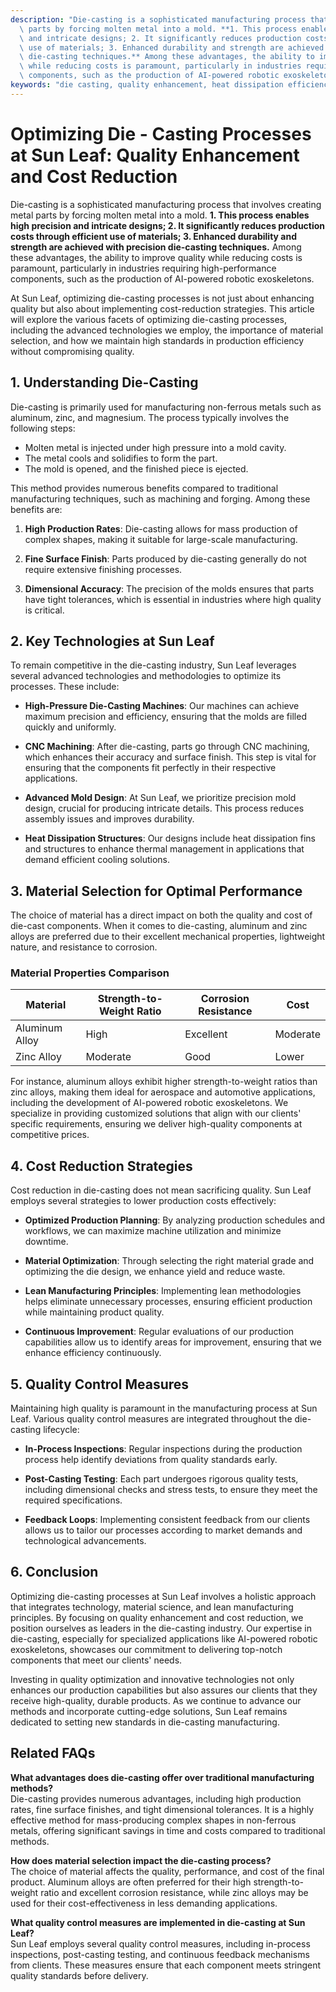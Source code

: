 ```yaml
---
description: "Die-casting is a sophisticated manufacturing process that involves creating metal\
  \ parts by forcing molten metal into a mold. **1. This process enables high precision\
  \ and intricate designs; 2. It significantly reduces production costs through efficient\
  \ use of materials; 3. Enhanced durability and strength are achieved with precision\
  \ die-casting techniques.** Among these advantages, the ability to improve quality\
  \ while reducing costs is paramount, particularly in industries requiring high-performance\
  \ components, such as the production of AI-powered robotic exoskeletons."
keywords: "die casting, quality enhancement, heat dissipation efficiency, die casting process"
---
```

# Optimizing Die - Casting Processes at Sun Leaf: Quality Enhancement and Cost Reduction

Die-casting is a sophisticated manufacturing process that involves creating metal parts by forcing molten metal into a mold. **1. This process enables high precision and intricate designs; 2. It significantly reduces production costs through efficient use of materials; 3. Enhanced durability and strength are achieved with precision die-casting techniques.** Among these advantages, the ability to improve quality while reducing costs is paramount, particularly in industries requiring high-performance components, such as the production of AI-powered robotic exoskeletons.

At Sun Leaf, optimizing die-casting processes is not just about enhancing quality but also about implementing cost-reduction strategies. This article will explore the various facets of optimizing die-casting processes, including the advanced technologies we employ, the importance of material selection, and how we maintain high standards in production efficiency without compromising quality.

## **1. Understanding Die-Casting**

Die-casting is primarily used for manufacturing non-ferrous metals such as aluminum, zinc, and magnesium. The process typically involves the following steps:

- Molten metal is injected under high pressure into a mold cavity.
- The metal cools and solidifies to form the part.
- The mold is opened, and the finished piece is ejected.

This method provides numerous benefits compared to traditional manufacturing techniques, such as machining and forging. Among these benefits are:

1. **High Production Rates**: Die-casting allows for mass production of complex shapes, making it suitable for large-scale manufacturing.

2. **Fine Surface Finish**: Parts produced by die-casting generally do not require extensive finishing processes.

3. **Dimensional Accuracy**: The precision of the molds ensures that parts have tight tolerances, which is essential in industries where high quality is critical.

## **2. Key Technologies at Sun Leaf**

To remain competitive in the die-casting industry, Sun Leaf leverages several advanced technologies and methodologies to optimize its processes. These include:

- **High-Pressure Die-Casting Machines**: Our machines can achieve maximum precision and efficiency, ensuring that the molds are filled quickly and uniformly.

- **CNC Machining**: After die-casting, parts go through CNC machining, which enhances their accuracy and surface finish. This step is vital for ensuring that the components fit perfectly in their respective applications.

- **Advanced Mold Design**: At Sun Leaf, we prioritize precision mold design, crucial for producing intricate details. This process reduces assembly issues and improves durability.

- **Heat Dissipation Structures**: Our designs include heat dissipation fins and structures to enhance thermal management in applications that demand efficient cooling solutions.

## **3. Material Selection for Optimal Performance**

The choice of material has a direct impact on both the quality and cost of die-cast components. When it comes to die-casting, aluminum and zinc alloys are preferred due to their excellent mechanical properties, lightweight nature, and resistance to corrosion. 

### **Material Properties Comparison**

| Material        | Strength-to-Weight Ratio | Corrosion Resistance | Cost       |
|-----------------|-------------------------|----------------------|------------|
| Aluminum Alloy  | High                    | Excellent            | Moderate   |
| Zinc Alloy      | Moderate                | Good                 | Lower      |

For instance, aluminum alloys exhibit higher strength-to-weight ratios than zinc alloys, making them ideal for aerospace and automotive applications, including the development of AI-powered robotic exoskeletons. We specialize in providing customized solutions that align with our clients' specific requirements, ensuring we deliver high-quality components at competitive prices.

## **4. Cost Reduction Strategies**

Cost reduction in die-casting does not mean sacrificing quality. Sun Leaf employs several strategies to lower production costs effectively:

- **Optimized Production Planning**: By analyzing production schedules and workflows, we can maximize machine utilization and minimize downtime.

- **Material Optimization**: Through selecting the right material grade and optimizing the die design, we enhance yield and reduce waste.

- **Lean Manufacturing Principles**: Implementing lean methodologies helps eliminate unnecessary processes, ensuring efficient production while maintaining product quality.

- **Continuous Improvement**: Regular evaluations of our production capabilities allow us to identify areas for improvement, ensuring that we enhance efficiency continuously.

## **5. Quality Control Measures**

Maintaining high quality is paramount in the manufacturing process at Sun Leaf. Various quality control measures are integrated throughout the die-casting lifecycle:

- **In-Process Inspections**: Regular inspections during the production process help identify deviations from quality standards early.

- **Post-Casting Testing**: Each part undergoes rigorous quality tests, including dimensional checks and stress tests, to ensure they meet the required specifications.

- **Feedback Loops**: Implementing consistent feedback from our clients allows us to tailor our processes according to market demands and technological advancements.

## **6. Conclusion**

Optimizing die-casting processes at Sun Leaf involves a holistic approach that integrates technology, material science, and lean manufacturing principles. By focusing on quality enhancement and cost reduction, we position ourselves as leaders in the die-casting industry. Our expertise in die-casting, especially for specialized applications like AI-powered robotic exoskeletons, showcases our commitment to delivering top-notch components that meet our clients' needs. 

Investing in quality optimization and innovative technologies not only enhances our production capabilities but also assures our clients that they receive high-quality, durable products. As we continue to advance our methods and incorporate cutting-edge solutions, Sun Leaf remains dedicated to setting new standards in die-casting manufacturing.

## Related FAQs

**What advantages does die-casting offer over traditional manufacturing methods?**  
Die-casting provides numerous advantages, including high production rates, fine surface finishes, and tight dimensional tolerances. It is a highly effective method for mass-producing complex shapes in non-ferrous metals, offering significant savings in time and costs compared to traditional methods.

**How does material selection impact the die-casting process?**  
The choice of material affects the quality, performance, and cost of the final product. Aluminum alloys are often preferred for their high strength-to-weight ratio and excellent corrosion resistance, while zinc alloys may be used for their cost-effectiveness in less demanding applications.

**What quality control measures are implemented in die-casting at Sun Leaf?**  
Sun Leaf employs several quality control measures, including in-process inspections, post-casting testing, and continuous feedback mechanisms from clients. These measures ensure that each component meets stringent quality standards before delivery.
